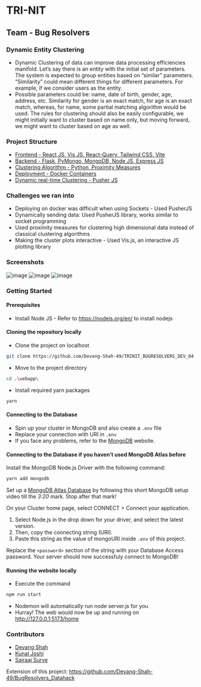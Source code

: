 # TRI-NIT
## Team - Bug Resolvers

### Dynamic Entity Clustering
- Dynamic Clustering of data can improve data processing efficiencies manifold. Let’s say there is an entity with the initial set of parameters. The system is expected to group entities based on “similar” parameters. “Similarity” could mean different things for different parameters. For example, if we consider users as the entity.
- Possible parameters could be: name, date of birth, gender, age, address, etc. Similarity for gender is an exact match, for age is an exact match, whereas, for name, some partial matching algorithm would be used. The rules for clustering should also be easily configurable, we might initially want to cluster based on name only, but moving forward, we might want to cluster based on age as well.

### Project Structure
- [Frontend - React JS, Vis JS, React-Query, Tailwind CSS, Vite](https://github.com/Devang-Shah-49/TRINIT_BUGRESOLVERS_DEV_04/tree/main/webapp)
- [Backend - Flask, PyMongo, MongoDB, Node JS, Express JS](https://github.com/Devang-Shah-49/TRINIT_BUGRESOLVERS_DEV_04/tree/main/api/users)
- [Clustering Algorithm - Python, Proximity Measures](https://github.com/Devang-Shah-49/TRINIT_BUGRESOLVERS_DEV_04/tree/main/api/clusters)
- [Deployment - Docker Containers](https://github.com/Devang-Shah-49/TRINIT_BUGRESOLVERS_DEV_04/blob/main/dockerfile)
- [Dynamic real-time Clustering - Pusher JS](https://github.com/Devang-Shah-49/TRINIT_BUGRESOLVERS_DEV_04/blob/main/api/clusters/cluster.py)

### Challenges we ran into
- Deploying on docker was difficult when using Sockets - Used PusherJS
- Dynamically sending data: Used PusherJS library, works similar to socket programming
- Used proximity measures for clustering high dimensional data instead of classical clustering algorithms
- Making the cluster plots interactive - Used Vis.js, an interactive JS plotting library

### Screenshots
![image](https://user-images.githubusercontent.com/80088008/221364457-3ed0d571-2843-4136-beb8-f0e75edc9139.png)
![image](https://user-images.githubusercontent.com/80088008/221364501-cb853806-f4cd-455a-bac7-46261b48ba19.png)
![image](https://user-images.githubusercontent.com/80088008/221364646-ab0a37ef-8676-40e3-b42b-59e0630fc221.png)

### Getting Started

#### Prerequisites
- Install Node JS - Refer to https://nodejs.org/en/ to install nodejs

#### Cloning the repository locally
- Clone the project on localhost
```bash
git clone https://github.com/Devang-Shah-49/TRINIT_BUGRESOLVERS_DEV_04.git
```
- Move to the project directory
```bash
cd .\webapp\
```
- Install required yarn packages
```bash
yarn
```
#### Connecting to the Database
- Spin up your cluster in MongoDB and also create a `.env` file
- Replace your connection with URI in `.env`
- If you face any problems, refer to the [MongoDB](https://www.mongodb.com/blog/postquick-start-nodejs-mongodb--how-to-get-connected-to-your-database) website.

#### Connecting to the Database if you haven't used MongoDB Atlas before
Install the MongoDB Node.js Driver with the following command:
```bash
yarn add mongodb
```

Set up a [MongoDB Atlas Database](https://www.youtube.com/watch?v=rPqRyYJmx2g) by following this short MongoDB setup video till the *3:20* mark. Stop after that mark!

On your Cluster home page, select CONNECT > Connect your application. 
1. Select Node.js in the drop down for your driver, and select the latest version. 
2. Then, copy the connecting string (URI).
3. Paste this string as the value of mongoURI inside `.env` of this project.

Replace the `<password>` section of the string with your Database Access password. Your server should now successfuly connect to MongoDB!

#### Running the website locally
- Execute the command 
```bash
npm run start
```
- Nodemon will automatically run node server.js for you
- Hurray! The web would now be up and running on http://127.0.0.1:5173/home

### Contributors
- [Devang Shah](https://github.com/Devang-Shah-49)
- [Kunal Joshi](https://github.com/kunalx86)
- [Sairaaj Surve](https://github.com/SairaajSurve)

Extension of this project: https://github.com/Devang-Shah-49/BugResolvers_Datahack

